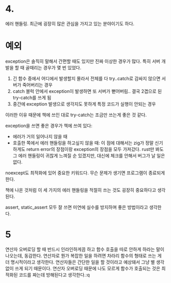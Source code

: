 # 4.

에러 핸들링. 최근에 굉장히 많은 관심을 가지고 있는 분야이기도 하다.

# 예외
exception은 솔직히 말해서 간편할 때도 있지만 진짜 이상한 경우가 많다.
특히 서버 개발을 할 때 골때리는 경우가 몇 번 있었다.

1. 긴 함수 중에서 어디에서 발생할지 몰라서 전체를 다 try..catch로 감싸지 않으면 서버가 죽어버리는 경우
2. catch 블럭 안에서 exception이 발생하면 또 서버가 뻗어버림.. 결국 2겹으로 된 try-catch를 쓰게 됨
3. 중간에 exception 발생으로 생각지도 못하게 특정 코드가 실행이 안되는 경우

이러한 이유 때문에 책에 쓰인 대로 try-catch는 조금만 쓰는게 좋은 것 같다.

exception을 쓰면 좋은 경우가 책에 쓰여 있다:
* 에러가 거의 일어나지 않을 때
* 호출한 쪽에서 에러 핸들링을 하고싶지 않을 때: 이 점에 대해서는 zig가 정말 신기하게도 return error의 장점이랑 exception의 장점을 모두 가져갔다. rust만 봐도 그 에러 핸들링이 귀찮게 느껴질 순 있겠지만, 대신에 체크를 안해서 버그가 날 일은 없다.

noexcept도 최적화에 있어 중요한 키워드다. 무슨 문제가 생기면 프로그램이 종료되게 한다.

책에 나온 것처럼 이 세 가지의 에러 핸들링을 적절히 쓰는 것도 굉장히 중요하다고 생각된다.

assert, static_assert 모두 잘 쓰면 미연에 실수를 방지하며 좋은 방법이라고 생각한다.

# 5

연산자 오버로딩 할 때 반드시 인라인하게끔 하고 함수 호출을 따로 안하게 하라는 말이 나오는데, 동감한다. 연산자로 뭔가 복잡한 일을 하려면 차라리 함수의 형태로 쓰는 게 더 명시적이라고 생각한다. 연산자들은 간단한 일을 할 것이라고 예상돼서 그냥 별 생각 없이 쓰게 되기 때문이다. 연산자 오버로딩 때문에 나도 모르게 함수가 호출되는 것은 최적화된 코드를 짜는데 방해된다고 생각한다.:q

